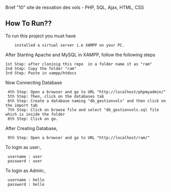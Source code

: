 Brief "10"
site de resvation des vols   - PHP, SQL, Ajax, HTML, CSS


## How To Run??

To run this project you must have 

```
    installed a virtual server i.e XAMPP on your PC.
```

After Starting Apache and MySQL in XAMPP, follow the following steps

```
1st Step: after cloninig this repo  in a folder name it as "ram"
2nd Step: Copy the folder "ram"
3rd Step: Paste in xampp/htdocs
```
Now Connecting Database

```
 4th Step: Open a browser and go to URL "http://localhost/phpmyadmin/"
 5th Step: Then, click on the databases tab
 6th Step: Create a database naming "db_gestionvols" and then click on the import tab
 7th Step: Click on browse file and select "db_gestionvols.sql file which is inside the folder
 8th Step: Click on go.
```
After Creating Database,
```
 9th Step: Open a browser and go to URL "http://localhost/ram/"
```
To login as user:,
```
 username : user
 password : user
```
To login as Admin:,
```
 username : hello
 password : hello
```
